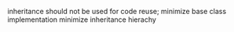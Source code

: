 inheritance should not be used for code reuse;
minimize base class implementation
minimize inheritance hierachy
